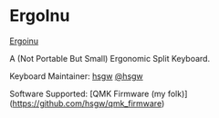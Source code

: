 ErgoInu
===

[Ergoinu](https://i.imgur.com/4CCM8Vl.jpg)

A (Not Portable But Small) Ergonomic Split Keyboard.

Keyboard Maintainer: [hsgw](https://github.com/hsgw/) [@hsgw](https://twitter.com/hsgw)

Software Supported: [QMK Firmware (my folk)] (https://github.com/hsgw/qmk_firmware)


